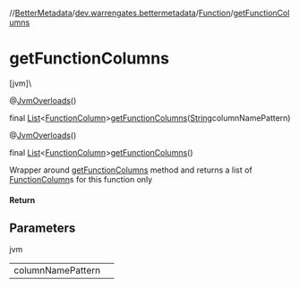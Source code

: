 //[BetterMetadata](../../../index.md)/[dev.warrengates.bettermetadata](../index.md)/[Function](index.md)/[getFunctionColumns](get-function-columns.md)

# getFunctionColumns

[jvm]\

@[JvmOverloads](https://kotlinlang.org/api/latest/jvm/stdlib/kotlin.jvm/-jvm-overloads/index.html)()

final [List](https://docs.oracle.com/javase/8/docs/api/java/util/List.html)&lt;[FunctionColumn](../-function-column/index.md)&gt;[getFunctionColumns](get-function-columns.md)([String](https://docs.oracle.com/javase/8/docs/api/java/lang/String.html)columnNamePattern)

@[JvmOverloads](https://kotlinlang.org/api/latest/jvm/stdlib/kotlin.jvm/-jvm-overloads/index.html)()

final [List](https://docs.oracle.com/javase/8/docs/api/java/util/List.html)&lt;[FunctionColumn](../-function-column/index.md)&gt;[getFunctionColumns](get-function-columns.md)()

Wrapper around [getFunctionColumns](https://docs.oracle.com/en/java/javase/17/docs/api/java.sql/java/sql/DatabaseMetaData.html#getFunctionColumns(java.lang.String,java.lang.String,java.lang.String,java.lang.String)) method and returns a list of [FunctionColumn](../-function-column/index.md)s for this function only

#### Return

## Parameters

jvm

| | |
|---|---|
| columnNamePattern |  |
